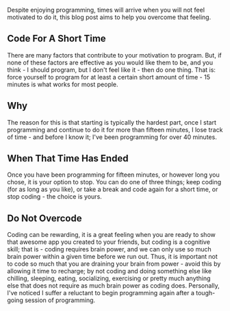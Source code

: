 Despite enjoying programming, times will arrive when you will not feel motivated to do it, this blog post aims to help you overcome that feeling. 
<!-- more --> 
## Code For A Short Time 
There are many factors that contribute to your motivation to program. But, if none of these factors are effective as you would like them to be, and you think - I should program, but I don't feel like it - then do one thing. That is: force yourself to program for at least a certain short amount of time -  15 minutes is what works for most people. 

## Why 
The reason for this is that starting is typically the hardest part, once I start programming and continue to do it for more than fifteen minutes, I lose track of time - and before I know it; I've been programming for over 40 minutes. 

## When That Time Has Ended 
Once you have been programming for fifteen minutes, or however long you chose, it is your option to stop. You can do one of three things; keep coding (for as long as you like), or take a break and code again for a short time, or stop coding - the choice is yours. 

## Do Not Overcode 
Coding can be rewarding, it is a great feeling when you are ready to show that awesome app you created to your friends, but coding is a cognitive skill; that is - coding requires brain power, and we can only use so much brain power within a given time before we run out. Thus, it is important not to code so much that you are draining your brain from power - avoid this by allowing it time to recharge; by not coding and doing something else like chilling, sleeping, eating, socializing, exercising or pretty much anything else that does not require as much brain power as coding does. Personally, I've noticed I suffer a reluctant to begin programming again after a tough-going session of programming. 
